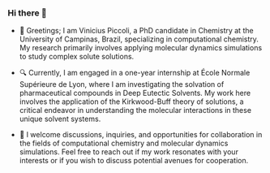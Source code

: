 ### Hi there 👋


- 🔭 Greetings; I am Vinicius Piccoli, a PhD candidate in Chemistry at the University of Campinas, Brazil, specializing in computational chemistry. My research primarily involves applying molecular dynamics simulations to study complex solute solutions.

- 🔍 Currently, I am engaged in a one-year internship at École Normale Supérieure de Lyon, where I am investigating the solvation of pharmaceutical compounds in Deep Eutectic Solvents. My work here involves the application of the Kirkwood-Buff theory of solutions, a critical endeavor in understanding the molecular interactions in these unique solvent systems.


- 💬 I welcome discussions, inquiries, and opportunities for collaboration in the fields of computational chemistry and molecular dynamics simulations. Feel free to reach out if my work resonates with your interests or if you wish to discuss potential avenues for cooperation.



